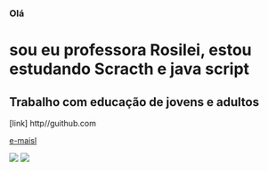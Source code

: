 ### Olá

# sou eu professora Rosilei, estou estudando Scracth e java script

## Trabalho com educação de jovens e adultos

[link] http//guithub.com

[e-maisl](rosilei.rocha@escola.pr.gov.br)

[![](https://img.shields.io/badge/Scratch-4D9744?style-for-the-badge&logo-scratch&Color-white)](https://scratch.mit.edu/)
[![](https://img.shields.io/badge/JavaScript-323330?styke-for-the-badge&logo-javascript&logoColor-F7DD1E)](https://editor.p5js.org/)
